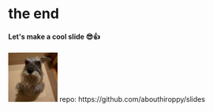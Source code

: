 <!-- background: end -->

# the end

#### Let's make a cool slide 😎👍
<img src="../images/choko.jpg" width="100" height="100"/>  
repo: https://github.com/abouthiroppy/slides
